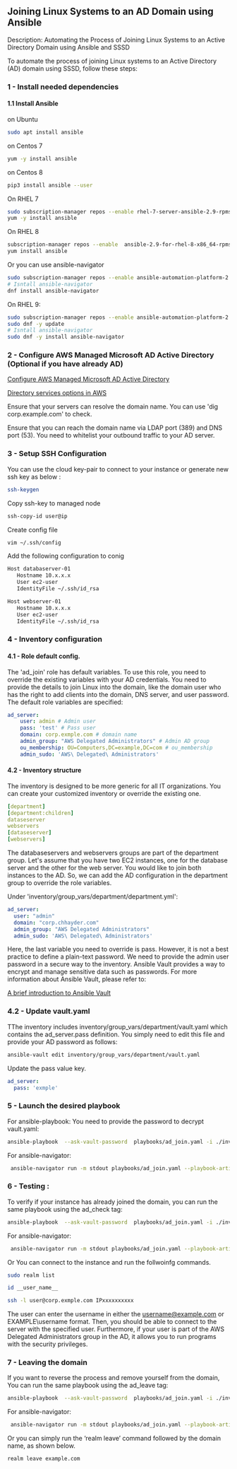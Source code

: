 
## Joining Linux Systems to an AD Domain using Ansible


Description: Automating the Process of Joining Linux Systems to an Active Directory Domain using Ansible and SSSD

To automate the process of joining Linux systems to an Active Directory (AD) domain using SSSD, follow these steps:

### 1 - Install needed dependencies

#### 1.1 Install Ansible 
on Ubuntu
```bash
sudo apt install ansible
```
on Centos 7
```bash
yum -y install ansible
```
on Centos 8
```bash
pip3 install ansible --user
```
On RHEL 7
```bash
sudo subscription-manager repos --enable rhel-7-server-ansible-2.9-rpms
yum -y install ansible
```
On RHEL 8
```bash
subscription-manager repos --enable  ansible-2.9-for-rhel-8-x86_64-rpms
yum install ansible
```
Or you can use ansible-navigator

```bash
sudo subscription-manager repos --enable ansible-automation-platform-2.0-early-access-for-rhel-8-x86_64-rpms
# Isntall ansible-navigator
dnf install ansible-navigator
```
On RHEL 9: 

```bash
sudo subscription-manager repos --enable ansible-automation-platform-2.2-for-rhel-9-x86_64-rpms
sudo dnf -y update
# Isntall ansible-navigator
sudo dnf -y install ansible-navigator
```

### 2 - Configure AWS Managed Microsoft AD Active Directory (Optional if you have already AD)

[Configure AWS Managed Microsoft AD Active Directory](https://medium.com/@medkamel555/configure-aws-managed-microsoft-ad-active-directory-and-join-your-linux-ec2-instance-to-the-domain-71fc5a0afaee)

[Directory services options in AWS](https://docs.aws.amazon.com/whitepapers/latest/active-directory-domain-services/directory-services-options-in-aws.html)

Ensure that your servers can resolve the domain name. You can use 'dig corp.example.com' to check.

Ensure that you can reach the domain name via LDAP port (389) and DNS port (53). You need to whitelist your outbound traffic to your AD server.

### 3 - Setup SSH Configuration 

You can use the cloud key-pair to connect to your instance or generate new ssh key as below :

```bash
ssh-keygen
```
Copy ssh-key to managed node
```bash
ssh-copy-id user@ip
```
Create config file
```bash
vim ~/.ssh/config
```
Add the following configuration to conig
```bash
Host databaserver-01
   Hostname 10.x.x.x
   User ec2-user
   IdentityFile ~/.ssh/id_rsa

Host webserver-01
   Hostname 10.x.x.x
   User ec2-user
   IdentityFile ~/.ssh/id_rsa
```

### 4 - Inventory configuration

#### 4.1 - Role default config. 

The 'ad_join' role has default variables. To use this role, you need to override the existing variables with your AD credentials. You need to provide the details to join Linux into the domain, like the domain user who has the right to add clients into the domain, DNS server, and user password. The default role variables are specified:

```yaml
ad_server:
    user: admin # Admin user
    pass: 'test' # Pass user
    domain: corp.exmple.com # domain name
    admin_group: "AWS Delegated Administrators" # Admin AD group
    ou_membership: OU=Computers,DC=example,DC=com # ou_membership
    admin_sudo: 'AWS\ Delegated\ Administrators' 
```

#### 4.2 - Inventory structure

The inventory is designed to be more generic for all IT organizations. You can create your customized inventory or override the existing one.

```yaml
[department]
[department:children]
dataseserver
webservers
[dataseserver]
[webservers] 

```
The databaseservers and webservers groups are part of the department group. Let's assume that you have two EC2 instances, one for the database server and the other for the web server. You would like to join both instances to the AD. So, we can add the AD configuration in the department group to override the role variables.

Under 'inventory/group_vars/department/department.yml':

```yaml
ad_server:
  user: "admin"
  domain: "corp.chhayder.com"
  admin_group: "AWS Delegated Administrators"
  admin_sudo: 'AWS\ Delegated\ Administrators'
```

Here, the last variable you need to override is pass. However, it is not a best practice to define a plain-text password. We need to provide the admin user password in a secure way to the inventory. Ansible Vault provides a way to encrypt and manage sensitive data such as passwords. For more information about Ansible Vault, please refer to:

[A brief introduction to Ansible Vault](https://www.redhat.com/sysadmin/introduction-ansible-vault)

### 4.2 - Update vault.yaml

TThe inventory includes inventory/group_vars/department/vault.yaml which contains the ad_server.pass definition. You simply need to edit this file and provide your AD password as follows:

```bash
ansible-vault edit inventory/group_vars/department/vault.yaml
```
Update the pass value key. 
```yaml
ad_server:
  pass: 'exmple'
```

### 5 - Launch the desired playbook

For ansible-playbook: You need to provide the password to decrypt vault.yaml:
```bash
ansible-playbook  --ask-vault-password  playbooks/ad_join.yaml -i ./inventory
```
For ansible-navigator: 
```bash
 ansible-navigator run -m stdout playbooks/ad_join.yaml --playbook-artifact-enable false  --vault-id one@prompt
 ```

### 6 - Testing :

To verify if your instance has already joined the domain, you can run the same playbook using the ad_check tag:

```bash
ansible-playbook  --ask-vault-password  playbooks/ad_join.yaml -i ./inventory --tags=ad_check
```
For ansible-navigator: 
```bash
 ansible-navigator run -m stdout playbooks/ad_join.yaml --playbook-artifact-enable false  --vault-id one@prompt --tags=ad_check
 ```

Or You can connect to the instance and run the follwoinfg commands.
```bash
sudo realm list
```
```bash
id __user_name__
```
```bash
ssh -l user@corp.exmple.com IPxxxxxxxxxx
```
The user can enter the username in either the username@example.com or EXAMPLE\username format. Then, you should be able to connect to the server with the specified user. Furthermore, if your user is part of the AWS Delegated Administrators group in the AD, it allows you to run programs with the security privileges.


### 7 - Leaving the domain

If you want to reverse the process and remove yourself from the domain, You can run the same playbook using the ad_leave tag:

```bash
ansible-playbook  --ask-vault-password  playbooks/ad_join.yaml -i ./inventory --tags=ad_leave
```
For ansible-navigator: 
```bash
 ansible-navigator run -m stdout playbooks/ad_join.yaml --playbook-artifact-enable false  --vault-id one@prompt --tags=ad_leave
 ```

Or you can simply run the ‘realm leave’ command followed by the domain name, as shown below.

```bash
realm leave example.com
```

